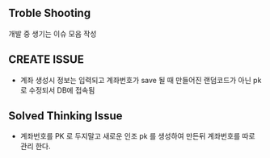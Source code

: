 Troble Shooting 
---
개발 중 생기는 이슈 모음 작성

## CREATE ISSUE
* 계좌 생성시 정보는 입력되고 계좌번호가 save 될 때 만들어진 랜덤코드가 아닌 pk 로 수정되서 DB에 접속됨



## Solved Thinking Issue
* 계좌번호를 PK 로 두지말고 새로운 인조 pk 를 생성하여 만든뒤 계좌번호를 따로 관리 한다.
